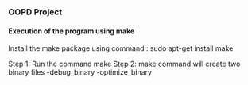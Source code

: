### OOPD Project

#### Execution of the program using make

Install the make package using command : sudo apt-get install make

Step 1: Run the command make
Step 2: make command will create two binary files
	-debug_binary
	-optimize_binary
